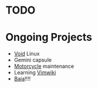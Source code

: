 # TODO


# Ongoing Projects

- [Void](Void) Linux
- Gemini capsule
- [Motorcycle](Motorcycle) maintenance
- Learning [Vimwiki](Vimwiki)
- [Baja](Baja)!!!!
